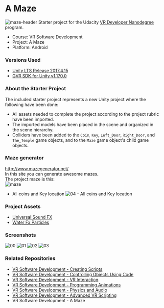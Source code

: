 # A Maze
![maze-header](https://user-images.githubusercontent.com/13722768/50551392-cb637080-0c66-11e9-9422-63bbbab75f56.jpg)
Starter project for the Udacity [VR Developer Nanodegree](http://udacity.com/vr) program.

- Course: VR Software Development
- Project: A Maze
- Platform: Android

### Versions Used
- [Unity LTS Release 2017.4.15](https://unity3d.com/unity/qa/lts-releases?version=2017.4)
- [GVR SDK for Unity v1.170.0](https://github.com/googlevr/gvr-unity-sdk/releases/tag/v1.100.1)


### About the Starter Project
The included starter project represents a new Unity project where the following have been done:
- All assets needed to complete the project according to the project rubric have been imported.
- The imported models have been placed in the scene and organized in the scene hierarchy.
- Colliders have been added to the `Coin`, `Key`, `Left_Door`, `Right_Door`, and `The_Temple` game objects, and to the `Maze` game object's child game objects.

### Maze generator
http://www.mazegenerator.net/ <br/>
In this site you can generate awesome mazes.<br/>
The project maze is this:<br/>
![maze](https://user-images.githubusercontent.com/13722768/50551398-cbfc0700-0c66-11e9-8f42-b79087d82b9e.png)<br/>
- All coins and Key location
![04 - All coins and Key location](https://user-images.githubusercontent.com/13722768/50551397-cbfc0700-0c66-11e9-9fac-4dc99120b975.jpg)

### Project Assets
- [Universal Sound FX](https://assetstore.unity.com/packages/audio/sound-fx/universal-sound-fx-17256)
- [Water Fx Particles](https://assetstore.unity.com/packages/vfx/particles/environment/water-fx-particles-48580)

### Screenshots
![00](https://user-images.githubusercontent.com/13722768/50551393-cb637080-0c66-11e9-8dfa-aba50a0f531d.jpg)
![01](https://user-images.githubusercontent.com/13722768/50551394-cbfc0700-0c66-11e9-9b36-5658df1e8297.jpg)
![02](https://user-images.githubusercontent.com/13722768/50551395-cbfc0700-0c66-11e9-9575-7927f67b9e0f.jpg)
![03](https://user-images.githubusercontent.com/13722768/50551396-cbfc0700-0c66-11e9-904c-d12e9a67d27c.jpg)

### Related Repositories
- [VR Software Development - Creating Scripts](https://github.com/udacity/VR-Software-Development_Creating-Scripts/releases)
- [VR Software Development - Controlling Objects Using Code](https://github.com/udacity/VR-Software-Development_Controlling-Objects-Using-Code/releases)
- [VR Software Development - VR Interaction](https://github.com/udacity/VR-Software-Development_VR-Interaction/releases)
- [VR Software Development - Programming Animations](https://github.com/udacity/VR-Software-Development_Programming-Animations/releases)
- [VR Software Development - Physics and Audio](https://github.com/udacity/VR-Software-Development_Physics-and-Audio/releases)
- [VR Software Development - Advanced VR Scripting](https://github.com/udacity/VR-Software-Development_Advanced-VR-Scripting/releases)
- VR Software Development - A Maze
